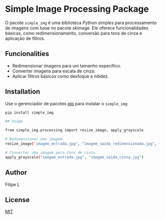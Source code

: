# Simple Image Processing Package

O pacote `simple_img` é uma biblioteca Python simples para processamento de imagens com base no pacote skimage. Ele oferece funcionalidades básicas, como redimensionamento, conversão para tons de cinza e aplicação de filtros.

## Funcionalities

- Redimensionar imagens para um tamanho específico.
- Converter imagens para escala de cinza.
- Aplicar filtros básicos como desfoque e nitidez.

## Installation

Use o gerenciador de pacotes [pip](https://pip.pypa.io/en/stable/) para instalar o `simple_img`:

```bash
pip install simple_img

## Usage

from simple_img.processing import resize_image, apply_grayscale

# Redimensionar uma imagem
resize_image("imagem_entrada.jpg", "imagem_saida_redimensionada.jpg", (200, 200))

# Converter uma imagem para tons de cinza
apply_grayscale("imagem_entrada.jpg", "imagem_saida_cinza.jpg")
```

## Author
Filipe L

## License
[MIT](https://choosealicense.com/licenses/mit/)